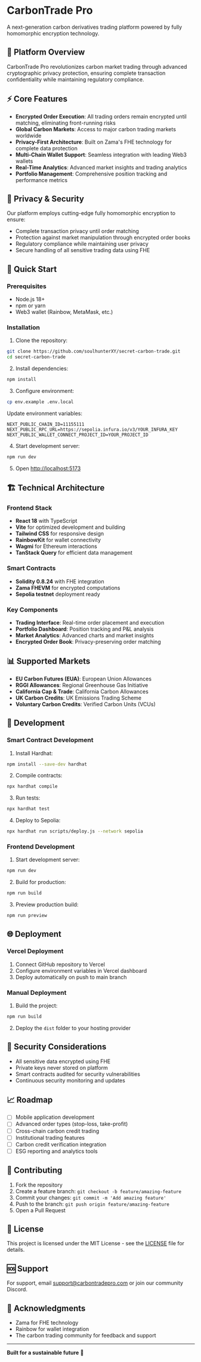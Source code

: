 # CarbonTrade Pro

A next-generation carbon derivatives trading platform powered by fully homomorphic encryption technology.

## 🌿 Platform Overview

CarbonTrade Pro revolutionizes carbon market trading through advanced cryptographic privacy protection, ensuring complete transaction confidentiality while maintaining regulatory compliance.

## ⚡ Core Features

- **Encrypted Order Execution**: All trading orders remain encrypted until matching, eliminating front-running risks
- **Global Carbon Markets**: Access to major carbon trading markets worldwide
- **Privacy-First Architecture**: Built on Zama's FHE technology for complete data protection
- **Multi-Chain Wallet Support**: Seamless integration with leading Web3 wallets
- **Real-Time Analytics**: Advanced market insights and trading analytics
- **Portfolio Management**: Comprehensive position tracking and performance metrics

## 🔐 Privacy & Security

Our platform employs cutting-edge fully homomorphic encryption to ensure:

- Complete transaction privacy until order matching
- Protection against market manipulation through encrypted order books
- Regulatory compliance while maintaining user privacy
- Secure handling of all sensitive trading data using FHE

## 🚀 Quick Start

### Prerequisites

- Node.js 18+ 
- npm or yarn
- Web3 wallet (Rainbow, MetaMask, etc.)

### Installation

1. Clone the repository:
```bash
git clone https://github.com/soulhunterXY/secret-carbon-trade.git
cd secret-carbon-trade
```

2. Install dependencies:
```bash
npm install
```

3. Configure environment:
```bash
cp env.example .env.local
```

Update environment variables:
```
NEXT_PUBLIC_CHAIN_ID=11155111
NEXT_PUBLIC_RPC_URL=https://sepolia.infura.io/v3/YOUR_INFURA_KEY
NEXT_PUBLIC_WALLET_CONNECT_PROJECT_ID=YOUR_PROJECT_ID
```

4. Start development server:
```bash
npm run dev
```

5. Open [http://localhost:5173](http://localhost:5173)

## 🏗️ Technical Architecture

### Frontend Stack
- **React 18** with TypeScript
- **Vite** for optimized development and building
- **Tailwind CSS** for responsive design
- **RainbowKit** for wallet connectivity
- **Wagmi** for Ethereum interactions
- **TanStack Query** for efficient data management

### Smart Contracts
- **Solidity 0.8.24** with FHE integration
- **Zama FHEVM** for encrypted computations
- **Sepolia testnet** deployment ready

### Key Components

- **Trading Interface**: Real-time order placement and execution
- **Portfolio Dashboard**: Position tracking and P&L analysis
- **Market Analytics**: Advanced charts and market insights
- **Encrypted Order Book**: Privacy-preserving order matching

## 📊 Supported Markets

- **EU Carbon Futures (EUA)**: European Union Allowances
- **RGGI Allowances**: Regional Greenhouse Gas Initiative
- **California Cap & Trade**: California Carbon Allowances
- **UK Carbon Credits**: UK Emissions Trading Scheme
- **Voluntary Carbon Credits**: Verified Carbon Units (VCUs)

## 🔧 Development

### Smart Contract Development

1. Install Hardhat:
```bash
npm install --save-dev hardhat
```

2. Compile contracts:
```bash
npx hardhat compile
```

3. Run tests:
```bash
npx hardhat test
```

4. Deploy to Sepolia:
```bash
npx hardhat run scripts/deploy.js --network sepolia
```

### Frontend Development

1. Start development server:
```bash
npm run dev
```

2. Build for production:
```bash
npm run build
```

3. Preview production build:
```bash
npm run preview
```

## 🌐 Deployment

### Vercel Deployment

1. Connect GitHub repository to Vercel
2. Configure environment variables in Vercel dashboard
3. Deploy automatically on push to main branch

### Manual Deployment

1. Build the project:
```bash
npm run build
```

2. Deploy the `dist` folder to your hosting provider

## 🔐 Security Considerations

- All sensitive data encrypted using FHE
- Private keys never stored on platform
- Smart contracts audited for security vulnerabilities
- Continuous security monitoring and updates

## 📈 Roadmap

- [ ] Mobile application development
- [ ] Advanced order types (stop-loss, take-profit)
- [ ] Cross-chain carbon credit trading
- [ ] Institutional trading features
- [ ] Carbon credit verification integration
- [ ] ESG reporting and analytics tools

## 🤝 Contributing

1. Fork the repository
2. Create a feature branch: `git checkout -b feature/amazing-feature`
3. Commit your changes: `git commit -m 'Add amazing feature'`
4. Push to the branch: `git push origin feature/amazing-feature`
5. Open a Pull Request

## 📄 License

This project is licensed under the MIT License - see the [LICENSE](LICENSE) file for details.

## 🆘 Support

For support, email support@carbontradepro.com or join our community Discord.

## 🙏 Acknowledgments

- Zama for FHE technology
- Rainbow for wallet integration
- The carbon trading community for feedback and support

---

**Built for a sustainable future** 🌱
